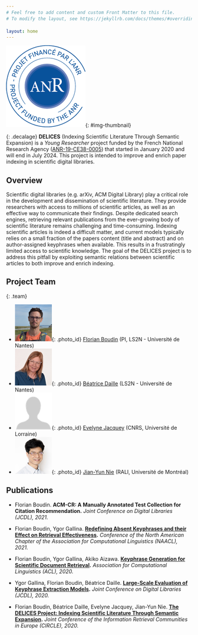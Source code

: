 ```yaml
---
# Feel free to add content and custom Front Matter to this file.
# To modify the layout, see https://jekyllrb.com/docs/themes/#overriding-theme-defaults

layout: home
---
```


![Logo ANR](data/label-ANR-bleu-CMJN.png){: #img-thumbnail}

{: .decalage}
**DELICES** (Indexing Scientific Literature Through Semantic Expansion) is a *Young Researcher* project funded by the French National
Research Agency ([ANR-19-CE38-0005](https://anr.fr/Projet-ANR-19-CE38-0005)) that started in January 2020 and will end in July 2024.
This project is intended to improve and enrich paper indexing in scientific digital libraries. 

## Overview

Scientific digital libraries (e.g. arXiv, ACM Digital Library) play a critical role in the development and dissemination of scientific literature.
They provide researchers with access to millions of scientific articles, as well as an effective way to communicate their findings.
Despite dedicated search engines, retrieving relevant publications from the ever-growing body of scientific literature remains challenging and time-consuming.
Indexing scientific articles is indeed a difficult matter, and current models typically relies on a small fraction of the papers content (title and abstract) and on author-assigned keyphrases when available.
This results in a frustratingly limited access to scientific knowledge.
The goal of the DELICES project is to address this pitfall by exploiting semantic relations between scientific articles to both improve and enrich indexing.

## Project Team

{: .team}
* ![FB](data/FB.png){: .photo_id} [Florian Boudin](http://florianboudin.org/) (PI, LS2N - Université de Nantes)
* ![BD](data/BD.png){: .photo_id} [Béatrice Daille](http://bdaille.com/) (LS2N - Université de Nantes)
* ![JD](data/JD.png){: .photo_id} [Evelyne Jacquey](https://perso.atilf.fr/ejacquey/) (CNRS, Université de Lorraine)
* ![JYN](data/JYN.png){: .photo_id} [Jian-Yun Nie](http://rali.iro.umontreal.ca/nie/jian-yun-nie/) (RALI, Université de Montréal)

## Publications

- Florian Boudin.
  **ACM-CR: A Manually Annotated Test Collection for Citation Recommendation.**
  *Joint Conference on Digital Libraries (JCDL), 2021.*

- Florian Boudin, Ygor Gallina.
  **[Redefining Absent Keyphrases and their Effect on Retrieval Effectiveness](https://www.aclweb.org/anthology/2020.acl-main.105.pdf).**
  *Conference of the North American Chapter of the Association for Computational Linguistics (NAACL), 2021.*

- Florian Boudin, Ygor Gallina, Akiko Aizawa.
  **[Keyphrase Generation for Scientific Document Retrieval](https://www.aclweb.org/anthology/2020.acl-main.105.pdf).**
  *Association for Computational Linguistics (ACL), 2020.*

- Ygor Gallina, Florian Boudin, Béatrice Daille.
  **[Large-Scale Evaluation of Keyphrase Extraction Models](https://arxiv.org/pdf/2003.04628.pdf).**
  *Joint Conference on Digital Libraries (JCDL), 2020.*

- Florian Boudin, Béatrice Daille, Evelyne Jacquey, Jian-Yun Nie.
  **[The DELICES Project: Indexing Scientific Literature Through Semantic Expansion](http://ceur-ws.org/Vol-2621/CIRCLE20_27.pdf).**
  *Joint Conference of the Information Retrieval Communities in Europe (CIRCLE), 2020.*


